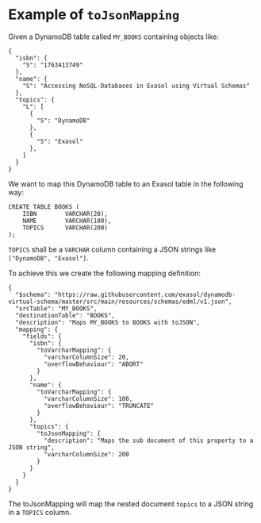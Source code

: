 # Example of `toJsonMapping`

Given a DynamoDB table called `MY_BOOKS` containing objects like:

```
{
  "isbn": {
    "S": "1763413749"
  },
  "name": {
    "S": "Accessing NoSQL-Databases in Exasol using Virtual Schemas"
  },
  "topics": {
    "L": [
      {
        "S": "DynamoDB"
      },
      {
        "S": "Exasol"
      },
    ]
  }
}
```

We want to map this DynamoDB table to an Exasol table in the following way:

```
CREATE TABLE BOOKS (
    ISBN        VARCHAR(20),
    NAME        VARCHAR(100),
    TOPICS      VARCHAR(200)
);
```
 
`TOPICS` shall be a `VARCHAR` column containing a JSON strings like `["DynamoDB", "Exasol"]`.

To achieve this we create the following mapping definition:  

```
{
  "$schema": "https://raw.githubusercontent.com/exasol/dynamodb-virtual-schema/master/src/main/resources/schemas/edml/v1.json",
  "srcTable": "MY_BOOKS",
  "destinationTable": "BOOKS",
  "description": "Maps MY_BOOKS to BOOKS with toJSON",
  "mapping": {
    "fields": {
      "isbn": {
        "toVarcharMapping": {
          "varcharColumnSize": 20,
          "overflowBehaviour": "ABORT"
        }
      },
      "name": {
        "toVarcharMapping": {
          "varcharColumnSize": 100,
          "overflowBehaviour": "TRUNCATE"
        }
      },
      "topics": {
        "toJsonMapping": {
          "description": "Maps the sub document of this property to a JSON string",
          "varcharColumnSize": 200
        }
      }
    }
  }
}
```

The toJsonMapping will map the nested document `topics` to a JSON string in a `TOPICS` column.
